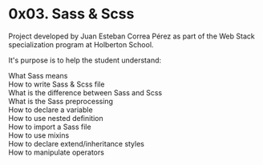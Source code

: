 # 0x03. Sass & Scss

Project developed by Juan Esteban Correa Pérez as part of the Web Stack specialization program at Holberton School.

It's purpose is to help the student understand:

What Sass means<br />
How to write Sass & Scss file<br />
What is the difference between Sass and Scss<br />
What is the Sass preprocessing<br />
How to declare a variable<br />
How to use nested definition<br />
How to import a Sass file<br />
How to use mixins<br />
How to declare extend/inheritance styles<br />
How to manipulate operators<br />
